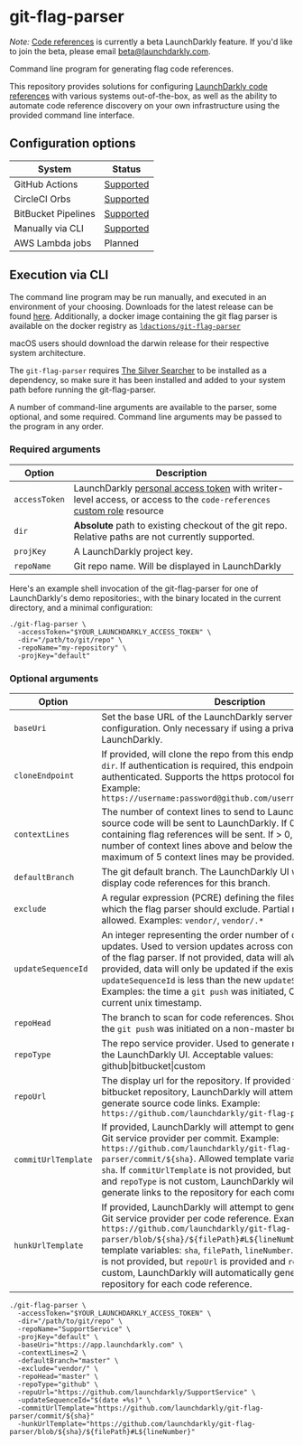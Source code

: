 # git-flag-parser

*Note:* [Code references](https://docs.launchdarkly.com/v2.0/docs/git-code-references) is currently a beta LaunchDarkly feature. If you'd like to join the beta, please email beta@launchdarkly.com.

Command line program for generating flag code references.

This repository provides solutions for configuring [LaunchDarkly code references](hhttps://docs.launchdarkly.com/v2.0/docs/git-code-references) with various systems out-of-the-box, as well as the ability to automate code reference discovery on your own infrastructure using the provided command line interface.

## Configuration options

| System | Status |
|---------------------|---------------------------------------------------------------------------------------------------------|
| GitHub Actions | [Supported](https://docs.launchdarkly.com/v2.0/docs/github-actions) |
| CircleCI Orbs | [Supported](https://docs.launchdarkly.com/v2.0/docs/circleci-orbs) |
| BitBucket Pipelines | [Supported](https://docs.launchdarkly.com/v2.0/docs/bitbucket-pipelines-coderefs)
| Manually via CLI | [Supported](https://docs.launchdarkly.com/v2.0/docs/custom-configuration-via-cli) |
| AWS Lambda jobs | Planned |


## Execution via CLI

The command line program may be run manually, and executed in an environment of your choosing. Downloads for the latest release can be found [here](https://github.com/launchdarkly/git-flag-parser/releases/latest). Additionally, a docker image containing the git flag parser is available on the docker registry as [`ldactions/git-flag-parser`](https://hub.docker.com/r/ldactions/git-flag-parser)

macOS users should download the darwin release for their respective system architecture.

The `git-flag-parser` requires [The Silver Searcher](https://github.com/ggreer/the_silver_searcher#installing) to be installed as a dependency, so make sure it has been installed and added to your system path before running the git-flag-parser.

A number of command-line arguments are available to the parser, some optional, and some required. Command line arguments may be passed to the program in any order.

### Required arguments

| Option | Description |
|-|-|
| `accessToken` | LaunchDarkly [personal access token](https://docs.launchdarkly.com/docs/api-access-tokens) with writer-level access, or access to the `code-references` [custom role](https://docs.launchdarkly.com/v2.0/docs/custom-roles) resource |
| `dir` | **Absolute** path to existing checkout of the git repo. Relative paths are not currently supported. |
| `projKey` | A LaunchDarkly project key. |
| `repoName` | Git repo name. Will be displayed in LaunchDarkly |

Here's an example shell invocation of the git-flag-parser for one of LaunchDarkly's demo repositories:, with the binary located in the current directory, and a minimal configuration:

```shell
./git-flag-parser \
  -accessToken="$YOUR_LAUNCHDARKLY_ACCESS_TOKEN" \
  -dir="/path/to/git/repo" \
  -repoName="my-repository" \
  -projKey="default"
```

### Optional arguments

| Option | Description | Default |
|-|-|-|
| `baseUri` | Set the base URL of the LaunchDarkly server for this configuration. Only necessary if using a private instance of LaunchDarkly. | `https://app.launchdarkly.com` |
| `cloneEndpoint` | If provided, will clone the repo from this endpoint to the provided `dir`. If authentication is required, this endpoint should be authenticated. Supports the https protocol for git cloning. Example: `https://username:password@github.com/username/repository.git` | n/a |
| `contextLines` | The number of context lines to send to LaunchDarkly. If < 0, no source code will be sent to LaunchDarkly. If 0, only the line containing flag references will be sent. If > 0, will send that number of context lines above and below the flag reference. A maximum of 5 context lines may be provided. | -1 |
| `defaultBranch` | The git default branch. The LaunchDarkly UI will default to display code references for this branch. | "master" |
| `exclude` | A regular expression (PCRE) defining the files and directories which the flag parser should exclude. Partial matches are allowed. Examples: `vendor/`, `vendor/.*` | "" |
| `updateSequenceId` | An integer representing the order number of code reference updates. Used to version updates across concurrent executions of the flag parser. If not provided, data will always be updated. If provided, data will only be updated if the existing `updateSequenceId` is less than the new `updateSequenceId`. Examples: the time a `git push` was initiated, CI build number, the current unix timestamp. | n/a |
| `repoHead` | The branch to scan for code references. Should be provided if the `git push` was initiated on a non-master branch. | "master" | no |
| `repoType` | The repo service provider. Used to generate repository links in the LaunchDarkly UI. Acceptable values: github\|bitbucket\|custom | "custom" |
| `repoUrl` | The display url for the repository. If provided for a github or bitbucket repository, LaunchDarkly will attempt to automatically generate source code links. Example: `https://github.com/launchdarkly/git-flag-parser` | "" |
| `commitUrlTemplate` | If provided, LaunchDarkly will attempt to generate links to your Git service provider per commit. Example: `https://github.com/launchdarkly/git-flag-parser/commit/${sha}`. Allowed template variables: `branchName`, `sha`. If `commitUrlTemplate` is not provided, but `repoUrl` is provided and `repoType` is not custom, LaunchDarkly will automatically generate links to the repository for each commit. | "" |
| `hunkUrlTemplate` | If provided, LaunchDarkly will attempt to generate links to your Git service provider per code reference. Example: `https://github.com/launchdarkly/git-flag-parser/blob/${sha}/${filePath}#L${lineNumber}`. Allowed template variables: `sha`, `filePath`, `lineNumber`. If `hunkUrlTemplate` is not provided, but `repoUrl` is provided and `repoType` is not custom, LaunchDarkly will automatically generate links to the repository for each code reference.  | "" |

```shell
./git-flag-parser \
  -accessToken="$YOUR_LAUNCHDARKLY_ACCESS_TOKEN" \
  -dir="/path/to/git/repo" \
  -repoName="SupportService" \
  -projKey="default" \
  -baseUri="https://app.launchdarkly.com" \
  -contextLines=2 \
  -defaultBranch="master" \
  -exclude="vendor/" \
  -repoHead="master" \
  -repoType="github" \
  -repuUrl="https://github.com/launchdarkly/SupportService" \
  -updateSequenceId="$(date +%s)" \
  -commitUrlTemplate="https://github.com/launchdarkly/git-flag-parser/commit/${sha}"
  -hunkUrlTemplate="https://github.com/launchdarkly/git-flag-parser/blob/${sha}/${filePath}#L${lineNumber}"
```

